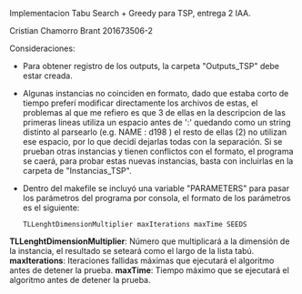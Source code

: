 Implementacion Tabu Search + Greedy para TSP, entrega 2 IAA.

Cristian Chamorro Brant 201673506-2

Consideraciones:

- Para obtener registro de los outputs, la carpeta "Outputs_TSP" debe estar creada.

- Algunas instancias no coinciden en formato, dado que estaba corto de tiempo preferí modificar directamente los archivos de estas, el problemas al que me refiero es que 3 de ellas en la descripcion de las primeras lineas utiliza un espacio antes de ':' quedando como un string distinto al parsearlo (e.g. NAME : d198 ) el resto de ellas (2) no utilizan ese espacio, por lo que decidí dejarlas todas con la separación. Si se prueban otras instancias y tienen conflictos con el formato, el programa se caerá, para probar estas nuevas instancias, basta con incluirlas en la carpeta de "Instancias_TSP".

- Dentro del makefile se incluyó una variable "PARAMETERS" para pasar los parámetros del programa por consola, el formato de los parámetros es el siguiente: 

      TLLenghtDimensionMultiplier maxIterations maxTime SEEDS

**TLLenghtDimensionMultiplier**: Número que multiplicará a la dimensión de la instancia, el resultado se seteará como el largo de la lista tabú.
**maxIterations**: Iteraciones fallidas máximas que ejecutará el algoritmo antes de detener la prueba.
**maxTime**: Tiempo máximo que se ejecutará el algoritmo antes de detener la prueba.
